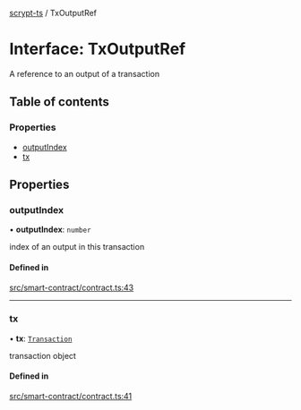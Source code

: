 [scrypt-ts](../README.md) / TxOutputRef

# Interface: TxOutputRef

A reference to an output of a transaction

## Table of contents

### Properties

- [outputIndex](TxOutputRef.md#outputindex)
- [tx](TxOutputRef.md#tx)

## Properties

### outputIndex

• **outputIndex**: `number`

index of an output in this transaction

#### Defined in

[src/smart-contract/contract.ts:43](https://github.com/sCrypt-Inc/scrypt-ts/blob/d43e8cc/src/smart-contract/contract.ts#L43)

___

### tx

• **tx**: [`Transaction`](../classes/bsv.Transaction-1.md)

transaction object

#### Defined in

[src/smart-contract/contract.ts:41](https://github.com/sCrypt-Inc/scrypt-ts/blob/d43e8cc/src/smart-contract/contract.ts#L41)
